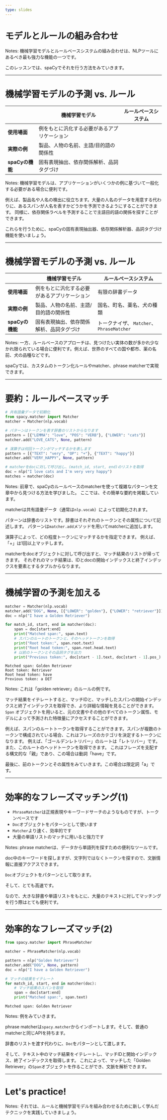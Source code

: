 ```yaml
---
type: slides
---
```


# モデルとルールの組み合わせ

Notes: 機械学習モデルとルールベースシステムの組み合わせは、NLPツールにあるべき最も強力な機能の一つです。

このレッスンでは、spaCyでそれを行う方法をみていきます。

---

# 機械学習モデルの予測 vs. ルール

|                         | **機械学習モデル**                                      | **ルールベースシステム**            |
| ----------------------- | ----------------------------------------------------------- | --------------------------------- |
| **使用場面**             | 例をもとに汎化する必要があるアプリケーション | |
| **実際の例**             | 製品、人物の名前、主語/目的語の関係性 |                                   |
| **spaCyの機能**      | 固有表現抽出、依存関係解析、品詞タグづけ |                                   |

Notes: 機械学習モデルは、アプリケーションがいくつかの例に基づいて一般化する必要がある場合に便利です。

例えば、製品名や人名の検出に役立ちます。大量の人名のデータを用意する代わりに、あるスパンが人名を表すかどうかを予測できるようにすることができます。
同様に、依存関係ラベルを予測することで主語目的語の関係を探すことができます。

これらを行うために、spaCyの固有表現抽出器、依存関係解析器、品詞タグづけ機能を使いましょう。

---

# 機械学習モデルの予測 vs. ルール

|                         | **機械学習モデル**                                      | **ルールベースシステム**            |
| ----------------------- | ----------------------------------------------------------- | --------------------------------- |
| **使用場面**             | 例をもとに汎化する必要があるアプリケーション | 有限の辞書データ |
| **実際の例**             | 製品、人物の名前、主語/目的語の関係性 | 国名、町名、薬名、犬の種類       |
| **spaCyの機能**      | 固有表現抽出、依存関係解析、品詞タグづけ | トークナイザ、 `Matcher`、 `PhraseMatcher`   |

Notes: 一方、ルールベースのアプローチは、見つけたい実体の数が多かれ少なかれ限られている場合に便利です。例えば、世界のすべての国や都市、薬の名前、犬の品種などです。

spaCyでは、カスタムのトークン化ルールやmatcher、phrase matcherで実現できます。

---

# 要約：ルールベースマッチ

```python
# 共有語彙データで初期化
from spacy.matcher import Matcher
matcher = Matcher(nlp.vocab)

# パターンはトークンを表す辞書のリストからなります
pattern = [{"LEMMA": "love", "POS": "VERB"}, {"LOWER": "cats"}]
matcher.add("LOVE_CATS", None, pattern)

# 演算子は何回トークンがマッチするかを表します
pattern = [{"TEXT": "very", "OP": "+"}, {"TEXT": "happy"}]
matcher.add("VERY_HAPPY", None, pattern)

# matcherをdocに対して呼び出し、(match_id, start, end)のリストを取得
doc = nlp("I love cats and I'm very very happy")
matches = matcher(doc)
```

Notes: 前章で、spaCyのルールベースのmatcherを使って複雑なパターンを文章中から見つける方法を学びました。
ここでは、その簡単な要約を掲載しています。

matcherは共有語彙データ（通常は`nlp.vocab`）によって初期化されます。

パターンは辞書のリストです。辞書はそれぞれのトークンとその属性について記述します。
パターンは`matcher.add`メソッドを用いてmatcherに追加します。

演算子によって、どの程度トークンにマッチするかを指定できます。
例えば、「+」は1回以上マッチします。

matcherをdocオブジェクトに対して呼び出すと、マッチ結果のリストが帰ってきます。
それぞれのマッチ結果は、IDとdocの開始インデックスと終了インデックスを要素とするタプルからなります。

---

# 機械学習の予測を加える

```python
matcher = Matcher(nlp.vocab)
matcher.add("DOG", None, [{"LOWER": "golden"}, {"LOWER": "retriever"}])
doc = nlp("I have a Golden Retriever")

for match_id, start, end in matcher(doc):
    span = doc[start:end]
    print("Matched span:", span.text)
    # スパンのルートのトークンと、そのヘッドトークンを取得
    print("Root token:", span.root.text)
    print("Root head token:", span.root.head.text)
    # 以前のトークンとその品詞タグを出力
    print("Previous token:", doc[start - 1].text, doc[start - 1].pos_)
```

```out
Matched span: Golden Retriever
Root token: Retriever
Root head token: have
Previous token: a DET
```

Notes: これは「golden retriever」のルールの例です。

マッチ結果をイテレートすると、マッチIDと、マッチしたスパンの開始インデックスと終了インデックスを取得でき、より詳細な情報を見ることができます。
`Span` オブジェクトを用いると、元の文書やその他のすべてのトークン属性、モデルによって予測された特徴量にアクセスすることができます。

例えば、スパンのルートトークンを取得することができます。スパンが複数のトークンで構成されている場合、これはフレーズのカテゴリを決定するトークンになります。
例えば、「ゴールデンレトリバー」のルートは「レトリバー」です。また、このルートのヘッドトークンを取得できます。
これはフレーズを支配する構文的な「親」であり、この場合は動詞「have」です。

最後に、前のトークンとその属性をみていきます。この場合は限定詞「a」です。

---

# 効率的なフレーズマッチング(1)

- `PhraseMatcher`は正規表現やキーワードサーチのようなものですが、トークンベースです
- `Doc`オブジェクトをパターンとして使います
- `Matcher`より速く、効率的です
- 大量の単語リストのマッチに用いると強力です

Notes: phrase matcherは、データから単語列を探すための便利なツールです。

doc中のキーワードを探しますが、文字列ではなくトークンを探すので、文脈情報に直接アクアスできます。

`Doc`オブジェクトをパターンとして取ります。

そして、とても高速です。

なので、大きな辞書や単語リストをもとに、大量のテキストに対してマッチングを行う際はとても便利です。

---

# 効率的なフレーズマッチ(2)

```python
from spacy.matcher import PhraseMatcher

matcher = PhraseMatcher(nlp.vocab)

pattern = nlp("Golden Retriever")
matcher.add("DOG", None, pattern)
doc = nlp("I have a Golden Retriever")

# マッチの結果をイテレート
for match_id, start, end in matcher(doc):
    # マッチ結果のスパンを取得
    span = doc[start:end]
    print("Matched span:", span.text)
```

```out
Matched span: Golden Retriever
```

Notes: 例をみていきます。

phrase matcherは`spacy.matcher`からインポートします。そして、普通のmatcherと同じAPIを持ちます。

辞書のリストを渡す代わりに、`Doc`をパターンとして渡します。

そして、テキスト中のマッチ結果をイテレートし、マッチIDと開始インデックス、終了インデックスを取得します。
これによって、マッチした「Golden Retriever」の`Span`オブジェクトを作ることができ、文脈を解析できます。

---

# Let's practice!

Notes: それでは、ルールと機械学習モデルを組み合わせるために新しく学んだテクニックを実践していきましょう。

